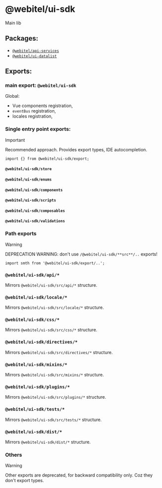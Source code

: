 # @webitel/ui-sdk

Main lib

## Packages:

* [`@webitel/api-services`](./packages/api-services)
* [`@webitel/ui-datalist`](./packages/ui-datalist)

## Exports:

### main export: `@webitel/ui-sdk`

Global:
* Vue components registration,
* `eventBus` registration,
* locales registration,

### Single entry point exports:

> [!IMPORTANT]
> Recommended approach. Provides export types, IDE autocompletion.

`import {} from @webitel/ui-sdk/export;`

#### `@webitel/ui-sdk/store`

#### `@webitel/ui-sdk/enums`

#### `@webitel/ui-sdk/components`

#### `@webitel/ui-sdk/scripts`

#### `@webitel/ui-sdk/composables`

#### `@webitel/ui-sdk/validations`

### Path exports

> [!WARNING]
> DEPRECATION WARNING: don't use `/@webitel/ui-sdk/**src**/..` exports!

`import smth from '@webitel/ui-sdk/export/..';`

### `@webitel/ui-sdk/api/*`

Mirrors `@webitel/ui-sdk/src/api/*` structure.

### `@webitel/ui-sdk/locale/*`

Mirrors `@webitel/ui-sdk/src/locale/*` structure.

### `@webitel/ui-sdk/css/*`

Mirrors `@webitel/ui-sdk/src/css/*` structure.

### `@webitel/ui-sdk/directives/*`

Mirrors `@webitel/ui-sdk/src/directives/*` structure.

### `@webitel/ui-sdk/mixins/*`

Mirrors `@webitel/ui-sdk/src/mixins/*` structure.

### `@webitel/ui-sdk/plugins/*`

Mirrors `@webitel/ui-sdk/src/plugins/*` structure.

### `@webitel/ui-sdk/tests/*`

Mirrors `@webitel/ui-sdk/src/tests/*` structure.

### `@webitel/ui-sdk/dist/*`

Mirrors `@webitel/ui-sdk/dist/*` structure.

### Others

> [!WARNING]
> Other exports are deprecated, for backward compatibility only.
> Coz they don't export types.
